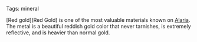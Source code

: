 Tags: mineral

[Red gold](Red Gold) is one of the most valuable materials known on [Alaria](Alaria). The metal is a beautiful reddish gold color that never tarnishes, is extremely reflective, and is heavier than normal gold. 